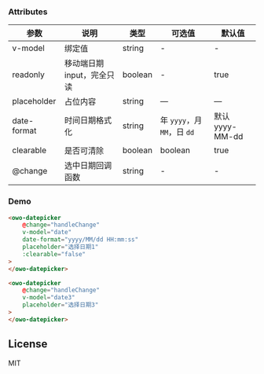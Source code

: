 
### Attributes
| 参数      | 说明          | 类型      | 可选值                           | 默认值  |
|---------- |-------------- |---------- |--------------------------------  |-------- |
| v-model | 绑定值 | string | - | - |
| readonly | 移动端日期input，完全只读 | boolean | - | true
| placeholder | 占位内容 | string | — | — |
| date-format | 时间日期格式化 | string | 年 `yyyy`，月 `MM`，日 `dd` | 默认yyyy-MM-dd |
| clearable | 是否可清除 | boolean | boolean | true
| @change | 选中日期回调函数 | string | - | - |

### Demo

```html
<owo-datepicker
    @change="handleChange"
    v-model="date"
    date-format="yyyy/MM/dd HH:mm:ss"
    placeholder="选择日期1"
    :clearable="false"
>
</owo-datepicker>
```

```html
<owo-datepicker
    @change="handleChange"
    v-model="date3"
    placeholder="选择日期3"
>
</owo-datepicker>
```

## License
MIT
